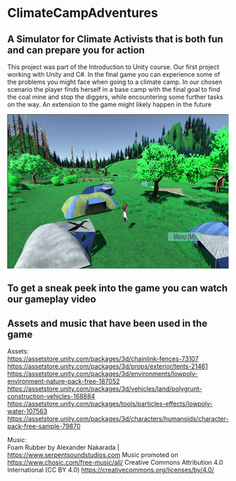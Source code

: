 # ClimateCampAdventures
## A Simulator for Climate Activists that is both fun and can prepare you for action
This project was part of the Introduction to Unity course. Our first project working with Unity and C#. In the final game you can experience some of the problems you might face when going to a climate camp. In our chosen scenario the player finds herself in a base camp with the final goal to find the coal mine and stop the diggers, while encountering some further tasks on the way. An extension to the game might likely happen in the future

<p align="center">
  <img src="ClimateCampAdventures.JPG" alt="Start image from game" width = 600 height=350/>
</p>

## To get a sneak peek into the game you can watch our gameplay video

## Assets and music that have been used in the game
Assets:\
https://assetstore.unity.com/packages/3d/chainlink-fences-73107
https://assetstore.unity.com/packages/3d/props/exterior/tents-21461
https://assetstore.unity.com/packages/3d/environments/lowpoly-environment-nature-pack-free-187052
https://assetstore.unity.com/packages/3d/vehicles/land/polygrunt-construction-vehicles-168884
https://assetstore.unity.com/packages/tools/particles-effects/lowpoly-water-107563
https://assetstore.unity.com/packages/3d/characters/humanoids/character-pack-free-sample-79870

Music:\
Foam Rubber by Alexander Nakarada | https://www.serpentsoundstudios.com
Music promoted on https://www.chosic.com/free-music/all/
Creative Commons Attribution 4.0 International (CC BY 4.0)
https://creativecommons.org/licenses/by/4.0/
